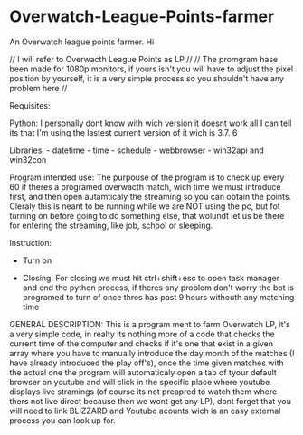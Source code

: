 # Overwatch-League-Points-farmer
An Overwatch league points farmer.
Hi

// I will refer to Overwacth League Points as LP //
// The promgram hase been made for 1080p monitors, if yours isn't you will have to adjust the pixel position by yourself, it is a very simple process so you shouldn't have any problem here //

Requisites:

Python: I personally dont know with wich version it doesnt work all I can tell its that I'm using the lastest current  version of it wich is 3.7. 6

Libraries: 
     -    datetime
     -    time
     -    schedule
     -    webbrowser
     -    win32api and win32con
     

Program intended use:
The purpouse of the program is to check up every 60 if theres a programed overwacth match, wich time we must introduce first, and then open autamticaly the streaming so you can obtain the points. Cleraly this is neant to be running while we are NOT using the pc, but fot turning on before going to do something else, that wolundt let us be there for entering the streaming, like job, school or sleeping.

Instruction:

- Turn on

- Closing: For closing we must hit ctrl+shift+esc to open task manager and end the python process, if theres any problem don't worry the bot is programed to turn of once thres has past 9 hours withouth any  matching time


GENERAL DESCRIPTION:
This is a program ment to farm Overwatch LP, it's a very simple code, in realty its nothing more of a code that checks the current time of the computer and checks if it's one that exist in a given array where you have to manually introduce the day month of the matches (I have already introduced the play off's), once the time given matches with the actual one the program will automaticaly open a tab of tyour default browser on youtube and will click in the specific place where youtube displays live stramings (of course its not preapred to watch them where thers not live direct because then we wont get any LP), dont forget that you will need to link BLIZZARD and Youtube acounts wich is an easy external process you can look up for.
